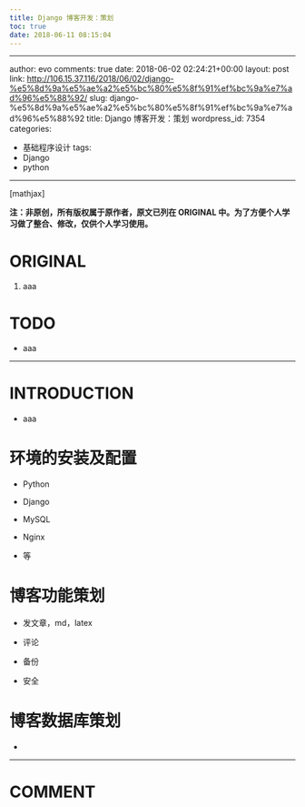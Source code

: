 ```yaml
---
title: Django 博客开发：策划
toc: true
date: 2018-06-11 08:15:04
---
```

---
author: evo
comments: true
date: 2018-06-02 02:24:21+00:00
layout: post
link: http://106.15.37.116/2018/06/02/django-%e5%8d%9a%e5%ae%a2%e5%bc%80%e5%8f%91%ef%bc%9a%e7%ad%96%e5%88%92/
slug: django-%e5%8d%9a%e5%ae%a2%e5%bc%80%e5%8f%91%ef%bc%9a%e7%ad%96%e5%88%92
title: Django 博客开发：策划
wordpress_id: 7354
categories:
- 基础程序设计
tags:
- Django
- python
---

<!-- more -->

[mathjax]

**注：非原创，所有版权属于原作者，原文已列在 ORIGINAL 中。为了方便个人学习做了整合、修改，仅供个人学习使用。**


# ORIGINAL





 	
  1. aaa




# TODO





 	
  * aaa





* * *





# INTRODUCTION





 	
  * aaa





# 环境的安装及配置





 	
  * Python

 	
  * Django

 	
  * MySQL

 	
  * Nginx

 	
  * 等




# 博客功能策划





 	
  * 发文章，md，latex

 	
  * 评论

 	
  * 备份

 	
  * 安全




# 博客数据库策划





 	
  * 





















* * *





# COMMENT



